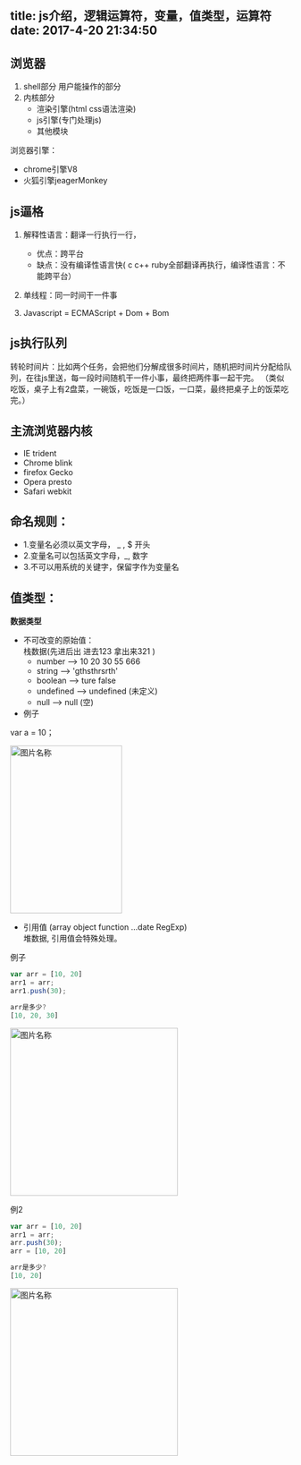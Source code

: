 title: js介绍，逻辑运算符，变量，值类型，运算符
date: 2017-4-20 21:34:50               
---

浏览器
---
1. shell部分 用户能操作的部分
2. 内核部分  
    - 渲染引擎(html css语法渲染) 
    - js引擎(专门处理js)
    - 其他模块

浏览器引擎：
- chrome引擎V8
- 火狐引擎jeagerMonkey

js逼格
---
1. 解释性语言：翻译一行执行一行，
    - 优点：跨平台
    - 缺点：没有编译性语言快( c c++ ruby全部翻译再执行，编译性语言：不能跨平台）
2. 单线程：同一时间干一件事

3. Javascript = ECMAScript + Dom + Bom

js执行队列
---
转轮时间片：比如两个任务，会把他们分解成很多时间片，随机把时间片分配给队列，在往js里送，每一段时间随机干一件小事，最终把两件事一起干完。
（类似吃饭，桌子上有2盘菜，一碗饭，吃饭是一口饭，一口菜，最终把桌子上的饭菜吃完。）

主流浏览器内核
---
- IE       trident
- Chrome   blink
- firefox  Gecko
- Opera    presto
- Safari   webkit

命名规则：
---
- 1.变量名必须以英文字母， _ ,  $ 开头
- 2.变量名可以包括英文字母，_, 数字
- 3.不可以用系统的关键字，保留字作为变量名

值类型：
---
**数据类型**

- 不可改变的原始值：<br/>
栈数据(先进后出  进去123  拿出来321 )
    - number    -->    10  20  30  55  666
    - string    -->    'gthsthrsrth'
    - boolean   -->    ture  false 
    - undefined -->    undefined (未定义)
    - null      -->    null  (空)
- 例子

var a = 10；

<img src="http://m.qpic.cn/psb?/V12ZEwXZ3XJLHy/y2GGtwW4NXUEQ7R9vb6HTpZg7Xy0fG4ZLFgdeLuX1fg!/b/dGgBAAAAAAAA&bo=mAHZAgAAAAADJ0A!&rf=viewer_4" width = "200px" height = "300px" alt="图片名称" align=center />

- 引用值 (array object function ...date RegExp)  
堆数据, 引用值会特殊处理。

例子
```javascript
var arr = [10, 20]
arr1 = arr;
arr1.push(30); 

arr是多少?
[10, 20, 30]
```

<img src="http://m.qpic.cn/psb?/V12ZEwXZ3XJLHy/pzgGu.ynSB07dRyakHzoM31*FPaweNHKkLBIILD0KSo!/b/dF8BAAAAAAAA&bo=QgOAAgAAAAADN9E!&rf=viewer_4" width = "300px" height = "300px" alt="图片名称" align=center />

例2

```javascript
var arr = [10, 20]
arr1 = arr;
arr.push(30); 
arr = [10, 20]

arr是多少?
[10, 20]
```

<img src="http://m.qpic.cn/psb?/V12ZEwXZ3XJLHy/PLDMggf0.7ycKWOls*QqX.MB148kWltNnQB1qL7M1LA!/b/dPIAAAAAAAAA&bo=SgOAAgAAAAADB.k!&rf=viewer_4" width = "300px" height = "300px" alt="图片名称" align=center />




 





